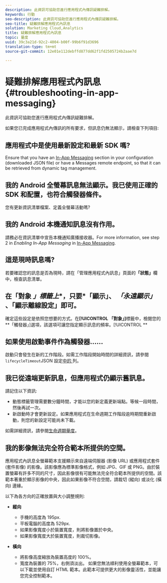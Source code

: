 ```yaml
---
description: 此資訊可協助您進行應用程式內傳訊疑難排解。
keywords: 行動
seo-description: 此資訊可協助您進行應用程式內傳訊疑難排解。
seo-title: 疑難排解應用程式內訊息
solution: Marketing Cloud,Analytics
title: 疑難排解應用程式內訊息
topic: 量度
uuid: 39c3a21d-92c2-4004-b00f-99b6f91d3696
translation-type: tm+mt
source-git-commit: 12e01e112debffd877dd62f1fd2505724b2aae7d

---
```



# 疑難排解應用程式內訊息{#troubleshooting-in-app-messaging}

此資訊可協助您進行應用程式內傳訊疑難排解。

如果您已完成應用程式內傳訊的所有要求，但訊息仍無法顯示，請檢查下列項目:

## 應用程式中是使用最新設定和最新 SDK 嗎?

Ensure that you have an [In-App Messaging](/help/android/messaging-main/messaging/messaging.md) section in your configuration (downloaded JSON file) or have a Messages remote endpoint, so that it can be retrieved from dynamic tag management.

## 我的 Android 全螢幕訊息無法顯示。我已使用正確的 SDK 和配置，也符合觸發器條件。

您有更新資訊清單檔案、定義全螢幕活動嗎?

## 我的 Android 本機通知訊息沒有作用。

請務必在資訊清單中宣告本機通知廣播接收器。For more information, see step 2 in *Enabling In-App Messaging* in [In-App Messaging](/help/android/messaging-main/messaging/messaging.md).

## 這是現時訊息嗎?

若要確認您的訊息是否為現時，請在「管理應用程式內訊息」頁面的&#x200B;**「狀態」**&#x200B;欄中，檢查訊息清單。

## 在「對象 *」標籤上**，只要*「顯示」、 *「永遠顯示」* 、「顯示離線設定」即可。

確定這些設定是依照您想要的方式。在&#x200B;**[!UICONTROL 「對象」]**&#x200B;標籤中，檢閱您的&#x200B;**「觸發器」]選項，該選項可讓您指定顯示訊息的頻率。[!UICONTROL **

## 如果使用啟動事件作為觸發器……

啟動只會發生在新的工作階段。如需工作階段開始時間的詳細資訊，請參閱 `lifecycleTimeout`JSON 設定[中的 ](/help/android/configuration/json-config/json-config.md) 列。

## 我已從遠端更新訊息，但應用程式仍顯示舊訊息。

請記住以下資訊:

* 動態標籤管理需要數分鐘時間，才能以您的新定義更新端點。等候一段時間，然後再試一次。
* 新啟動時才會更新設定。如果應用程式在生命週期工作階段逾時期間重新啟動，則您的新設定可能尚未下載。

如需詳細資訊，請參閱[生命週期量度](/help/android/metrics.md)。

## 我的影像無法完全符合範本所提供的空間。

應用程式內訊息全螢幕範本支援顯示來自遠端伺服器 (影像 URL) 或應用程式套件 (套件影像) 的影像。該影像應為標準影像格式，例如 JPG、GIF 或 PNG。由於裝置螢幕有許多不同的尺寸，因此影像很有可能無法完全符合範本所提供的空間。該範本著重於顯示影像的中央，因此如果影像不符合空間，請裁切 (縱向) 或淡化 (橫向) 邊緣。

以下為各方向的正確放置與大小調整規則:

* **縱向**
   * 手機的高度為 195px.
   * 平板電腦的高度為 529px.
   * 如果影像寬度小於裝置寬度，則將影像置於中央。
   * 如果影像寬度大於裝置寬度，則裁切影像。

* **橫向**
   * 將影像高度縮放為裝置高度的 100%。
   * 寬度為裝置的 75%，右側須淡出。
   如果您無法順利使用全螢幕範本，可以下載並使用自訂 HTML 範本。此範本可提供更大的影像靈活性，並能讓您完全控制範本。

